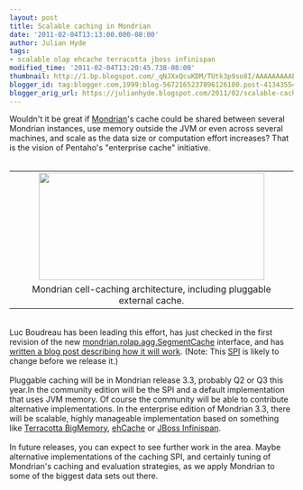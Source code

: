 ```yaml
---
layout: post
title: Scalable caching in Mondrian
date: '2011-02-04T13:13:00.000-08:00'
author: Julian Hyde
tags:
- scalable olap ehcache terracotta jboss infinispan
modified_time: '2011-02-04T13:20:45.738-08:00'
thumbnail: http://1.bp.blogspot.com/_qNJXxQcuKDM/TUtk3p9so8I/AAAAAAAAAEI/lHcS8yzIq0k/s72-c/MondrianSegmentCacheSPI.png
blogger_id: tag:blogger.com,1999:blog-5672165237896126100.post-4134355498819032849
blogger_orig_url: https://julianhyde.blogspot.com/2011/02/scalable-caching-in-mondrian.html
---
```


Wouldn't it be great if <a href="http://mondrian.pentaho.org/">Mondrian</a>'s cache could be shared between several Mondrian instances, use memory outside the JVM or even across several machines, and scale as the data size or computation effort increases? That is the vision of Pentaho's "enterprise cache" initiative.<br /><br /><table align="center" cellpadding="0" cellspacing="0" class="tr-caption-container" style="margin-left: auto; margin-right: auto; text-align: center;"><tbody><tr><td style="text-align: center;"><a href="http://1.bp.blogspot.com/_qNJXxQcuKDM/TUtk3p9so8I/AAAAAAAAAEI/lHcS8yzIq0k/s400/MondrianSegmentCacheSPI.png" imageanchor="1" style="margin-left: auto; margin-right: auto;"><img border="0" height="191" src="http://1.bp.blogspot.com/_qNJXxQcuKDM/TUtk3p9so8I/AAAAAAAAAEI/lHcS8yzIq0k/s400/MondrianSegmentCacheSPI.png" width="400" /></a></td></tr><tr><td class="tr-caption" style="text-align: center;">Mondrian cell-caching architecture, including pluggable external cache.</td></tr></tbody></table><br />Luc Boudreau has been leading this effort, has just checked in the first revision of the new <a href="http://mondrian.pentaho.com/headapi/mondrian/rolap/agg/SegmentCache.html">mondrian.rolap.agg.SegmentCache</a>&nbsp;interface, and has <a href="http://devdonkey.blogspot.com/2011/02/mondrian-spi-segmentcache.html">written a blog post describing how it will work</a>. (Note: This <a href="http://en.wikipedia.org/wiki/Service_provider_interface">SPI</a> is likely to change before we release it.)<br /><br />Pluggable caching will be in Mondrian release 3.3, probably Q2 or Q3 this year.In the community edition will be the SPI and a default implementation that uses JVM memory. Of course the community will be able to contribute alternative implementations. In the enterprise edition of Mondrian 3.3, there will be scalable, highly manageable implementation based on something like <a href="http://www.terracotta.org/bigmemory">Terracotta BigMemory</a>, <a href="http://ehcache.org/">ehCache</a> or <a href="http://www.jboss.org/infinispan">JBoss Infinispan</a>.<br /><br />In future releases, you can expect to see further work in the area. Maybe alternative implementations of the caching SPI, and certainly tuning of Mondrian's caching and evaluation strategies, as we apply Mondrian to some of the biggest data sets out there.